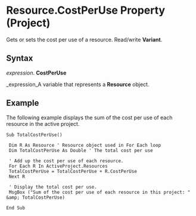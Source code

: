
# Resource.CostPerUse Property (Project)

Gets or sets the cost per use of a resource. Read/write  **Variant**.


## Syntax

 _expression_. **CostPerUse**

 _expression_A variable that represents a  **Resource** object.


## Example

The following example displays the sum of the cost per use of each resource in the active project.


```
Sub TotalCostPerUse() 
 
 Dim R As Resource ' Resource object used in For Each loop 
 Dim TotalCostPerUse As Double ' The total cost per use 
 
 ' Add up the cost per use of each resource. 
 For Each R In ActiveProject.Resources 
 TotalCostPerUse = TotalCostPerUse + R.CostPerUse 
 Next R 
 
 ' Display the total cost per use. 
 MsgBox ("Sum of the cost per use of each resource in this project: " &amp; TotalCostPerUse) 
 
End Sub
```

